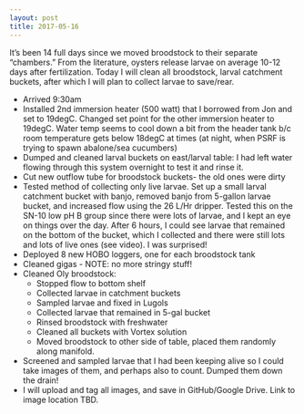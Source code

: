 ```yaml
---
layout: post
title: 2017-05-16
---
```


It’s been 14 full days since we moved broodstock to their separate “chambers.” From the literature, oysters release larvae on average 10-12 days after fertilization.  Today I will clean all broodstock, larval catchment buckets, after which I will plan to collect larvae to save/rear.

- Arrived 9:30am
- Installed 2nd immersion heater (500 watt) that I borrowed from Jon and set to 19degC. Changed set point for the other immersion heater to 19degC.  Water temp seems to cool down a bit from the header tank b/c room temperature gets below 18degC at times (at night, when PSRF is trying to spawn abalone/sea cucumbers)
- Dumped and cleaned larval buckets on east/larval table: I had left water flowing through this system overnight to test it and rinse it.
- Cut new outflow tube for broodstock buckets- the old ones were dirty
- Tested method of collecting only live larvae. Set up a small larval catchment bucket with banjo, removed banjo from 5-gallon larvae bucket, and increased flow using the 26 L/Hr dripper. Tested this on the SN-10 low pH B group since there were lots of larvae, and I kept an eye on things over the day.  After 6 hours, I could see larvae that remained on the bottom of the bucket, which I collected and there were still lots and lots of live ones (see video).  I was surprised!
-  Deployed 8 new HOBO loggers, one for each broodstock tank
-  Cleaned gigas - NOTE: no more stringy stuff!
-  Cleaned Oly broodstock:
    - Stopped flow to bottom shelf
    - Collected larvae in catchment buckets
    - Sampled larvae and fixed in Lugols
    - Collected larvae that remained in 5-gal bucket
    - Rinsed broodstock with freshwater
    - Cleaned all buckets with Vortex solution
    - Moved broodstock to other side of table, placed them randomly along manifold.
- Screened and sampled larvae that I had been keeping alive so I could take images of them, and perhaps also to count. Dumped them down the drain!
- I will upload and tag all images, and save in GitHub/Google Drive. Link to image location TBD.
